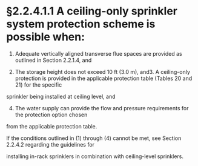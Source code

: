 # §2.2.4.1.1 A ceiling-only sprinkler system protection scheme is possible when:



1. Adequate vertically aligned transverse flue spaces are provided as outlined in Section 2.2.1.4, and

2. The storage height does not exceed 10 ft (3.0 m), and3. A ceiling-only protection is provided in the applicable protection table (Tables 20 and 21) for the specific

sprinkler being installed at ceiling level, and

4. The water supply can provide the flow and pressure requirements for the protection option chosen

from the applicable protection table.

If the conditions outlined in (1) through (4) cannot be met, see Section 2.2.4.2 regarding the guidelines for

installing in-rack sprinklers in combination with ceiling-level sprinklers.